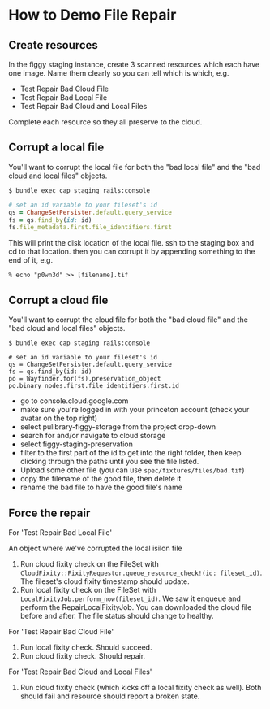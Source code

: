 # How to Demo File Repair

## Create resources
In the figgy staging instance, create 3 scanned resources which each have one image. Name them clearly so you can tell which is which, e.g.
  * Test Repair Bad Cloud File
  * Test Repair Bad Local File
  * Test Repair Bad Cloud and Local Files

Complete each resource so they all preserve to the cloud.

## Corrupt a local file
You'll want to corrupt the local file for both the "bad local file" and the "bad
cloud and local files" objects.

`$ bundle exec cap staging rails:console`

```ruby
# set an id variable to your fileset's id
qs = ChangeSetPersister.default.query_service
fs = qs.find_by(id: id)
fs.file_metadata.first.file_identifiers.first
```

This will print the disk location of the local file. ssh to the staging box and
cd to that location. then you can corrupt it by appending something to the end
of it, e.g.
```
% echo "p0wn3d" >> [filename].tif
```

## Corrupt a cloud file
You'll want to corrupt the cloud file for both the "bad cloud file" and the "bad
cloud and local files" objects.

`$ bundle exec cap staging rails:console`

```
# set an id variable to your fileset's id
qs = ChangeSetPersister.default.query_service
fs = qs.find_by(id: id)
po = Wayfinder.for(fs).preservation_object
po.binary_nodes.first.file_identifiers.first.id
```

* go to console.cloud.google.com
* make sure you're logged in with your princeton account (check your avatar on the top right)
* select pulibrary-figgy-storage from the project drop-down
* search for and/or navigate to cloud storage
* select figgy-staging-preservation 
* filter to the first part of the id to get into the right folder, then keep
    clicking through the paths until you see the file listed.
* Upload some other file (you can use `spec/fixtures/files/bad.tif`)
* copy the filename of the good file, then delete it
* rename the bad file to have the good file's name

## Force the repair

For 'Test Repair Bad Local File'

An object where we've corrupted the local isilon file
1. Run cloud fixity check on the FileSet with `CloudFixity::FixityRequestor.queue_resource_check!(id: fileset_id)`. The fileset's cloud fixity timestamp should update.
1. Run local fixity check on the FileSet with `LocalFixityJob.perform_now(fileset_id)`. We saw it enqueue and perform the RepairLocalFixityJob. You can downloaded the cloud file before and after. The file status should change to healthy.

For 'Test Repair Bad Cloud File'

1. Run local fixity check. Should succeed.
1. Run cloud fixity check. Should repair.


For 'Test Repair Bad Cloud and Local Files'

1. Run cloud fixity check (which kicks off a local fixity check as well). Both should fail and resource should report a broken state.
